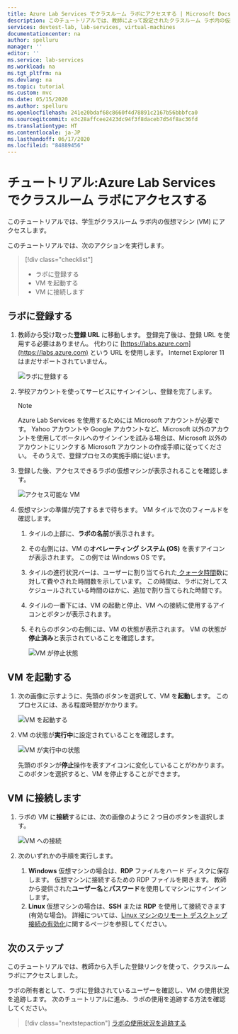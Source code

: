 ```yaml
---
title: Azure Lab Services でクラスルーム ラボにアクセスする | Microsoft Docs
description: このチュートリアルでは、教師によって設定されたクラスルーム ラボ内の仮想マシンにアクセスします。
services: devtest-lab, lab-services, virtual-machines
documentationcenter: na
author: spelluru
manager: ''
editor: ''
ms.service: lab-services
ms.workload: na
ms.tgt_pltfrm: na
ms.devlang: na
ms.topic: tutorial
ms.custom: mvc
ms.date: 05/15/2020
ms.author: spelluru
ms.openlocfilehash: 241e20bdaf68c8660f4d78891c2167b56bbbfca0
ms.sourcegitcommit: e3c28affcee2423dc94f3f8daceb7d54f8ac36fd
ms.translationtype: HT
ms.contentlocale: ja-JP
ms.lasthandoff: 06/17/2020
ms.locfileid: "84889456"
---
```

# <a name="tutorial-access-a-classroom-lab-in-azure-lab-services"></a>チュートリアル:Azure Lab Services でクラスルーム ラボにアクセスする
このチュートリアルでは、学生がクラスルーム ラボ内の仮想マシン (VM) にアクセスします。 

このチュートリアルでは、次のアクションを実行します。

> [!div class="checklist"]
> * ラボに登録する
> * VM を起動する
> * VM に接続します

## <a name="register-to-the-lab"></a>ラボに登録する

1. 教師から受け取った**登録 URL** に移動します。 登録完了後は、登録 URL を使用する必要はありません。 代わりに [https://labs.azure.com](https://labs.azure.com) という URL を使用します。 Internet Explorer 11 はまだサポートされていません。 

    ![ラボに登録する](./media/tutorial-connect-vm-in-classroom-lab/register-lab.png)
1. 学校アカウントを使ってサービスにサインインし、登録を完了します。 

    > [!NOTE]
    > Azure Lab Services を使用するためには Microsoft アカウントが必要です。 Yahoo アカウントや Google アカウントなど、Microsoft 以外のアカウントを使用してポータルへのサインインを試みる場合は、Microsoft 以外のアカウントにリンクする Microsoft アカウントの作成手順に従ってください。 そのうえで、登録プロセスの実施手順に従います。 
1. 登録した後、アクセスできるラボの仮想マシンが表示されることを確認します。 

    ![アクセス可能な VM](./media/tutorial-connect-vm-in-classroom-lab/accessible-vms.png)
1. 仮想マシンの準備が完了するまで待ちます。 VM タイルで次のフィールドを確認します。
    1. タイルの上部に、**ラボの名前**が表示されます。
    1. その右側には、VM の**オペレーティング システム (OS)** を表すアイコンが表示されます。 この例では Windows OS です。 
    1. タイルの進行状況バーは、ユーザーに割り当てられた[ クォータ時間](how-to-configure-student-usage.md#set-quotas-for-users)数に対して費やされた時間数を示しています。 この時間は、ラボに対してスケジュールされている時間のほかに、追加で割り当てられた時間です。 
    1. タイルの一番下には、VM の起動と停止、VM への接続に使用するアイコンとボタンが表示されます。 
    1. それらのボタンの右側には、VM の状態が表示されます。 VM の状態が**停止済み**と表示されていることを確認します。 

        ![VM が停止状態](./media/tutorial-connect-vm-in-classroom-lab/vm-in-stopped-state.png)

## <a name="start-the-vm"></a>VM を起動する
1. 次の画像に示すように、先頭のボタンを選択して、VM を**起動**します。 このプロセスには、ある程度時間がかかります。  

    ![VM を起動する](./media/tutorial-connect-vm-in-classroom-lab/start-vm.png)
4. VM の状態が**実行中**に設定されていることを確認します。 

    ![VM が実行中の状態](./media/tutorial-connect-vm-in-classroom-lab/vm-running.png)

    先頭のボタンが**停止**操作を表すアイコンに変化していることがわかります。 このボタンを選択すると、VM を停止することができます。 

## <a name="connect-to-the-vm"></a>VM に接続します

1. ラボの VM に**接続**するには、次の画像のように 2 つ目のボタンを選択します。 

    ![VM への接続](./media/tutorial-connect-vm-in-classroom-lab/connect-vm.png)
2. 次のいずれかの手順を実行します。 
    1. **Windows** 仮想マシンの場合は、**RDP** ファイルをハード ディスクに保存します。 仮想マシンに接続するための RDP ファイルを開きます。 教師から提供された**ユーザー名**と**パスワード**を使用してマシンにサインインします。 
    3. **Linux** 仮想マシンの場合は、**SSH** または **RDP** を使用して接続できます (有効な場合)。 詳細については、[Linux マシンのリモート デスクトップ接続の有効化](how-to-enable-remote-desktop-linux.md)に関するページを参照してください。 

## <a name="next-steps"></a>次のステップ
このチュートリアルでは、教師から入手した登録リンクを使って、クラスルーム ラボにアクセスしました。

ラボの所有者として、ラボに登録されているユーザーを確認し、VM の使用状況を追跡します。 次のチュートリアルに進み、ラボの使用を追跡する方法を確認してください。

> [!div class="nextstepaction"]
> [ラボの使用状況を追跡する](tutorial-track-usage.md) 
